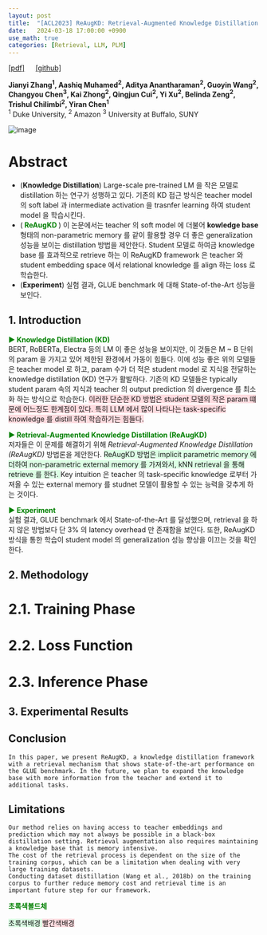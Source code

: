 ```yaml
---
layout: post
title:  "[ACL2023] ReAugKD: Retrieval-Augmented Knowledge Distillation For Pre-trained Language Models"
date:   2024-03-18 17:00:00 +0900
use_math: true
categories: [Retrieval, LLM, PLM]
---
```


[[pdf]](https://aclanthology.org/2023.acl-short.97.pdf)  &emsp;
[[github]](https://github.com/gabriben/awesome-generative-information-retrieval)

**Jianyi Zhang<sup>1</sup>, Aashiq Muhamed<sup>2</sup>, Aditya Anantharaman<sup>2</sup>, Guoyin Wang<sup>2</sup>, Changyou Chen<sup>3</sup>, Kai Zhong<sup>2</sup>, Qingjun Cui<sup>2</sup>, Yi Xu<sup>2</sup>, Belinda Zeng<sup>2</sup>, Trishul Chilimbi<sup>2</sup>, Yiran Chen<sup>1</sup>**
<br><sup>1</sup> Duke University, <sup>2</sup> Amazon <sup>3</sup> University at Buffalo, SUNY

![image](https://github.com/yong1-kim/yong1-kim.github.io/assets/42200027/6751ad19-b493-4ca7-8724-77364c1ad54e)

# Abstract
- (**Knowledge Distillation**) Large-scale pre-trained LM 을 작은 모델로 distillation 하는 연구가 성행하고 있다. 기존의 KD 접근 방식은 teacher model 의 soft label 과 intermediate activation 을 trasnfer learning 하여 student model 을 학습시킨다.
- (<span style='color:green;font-weight:bold'> ReAugKD </span>) 이 논문에서는 teacher 의 soft model 에 더불어 **kowledge base** 형태의 non-parametric memory 를 같이 활용할 경우 더 좋은 generalization 성능을 보이는 distillation 방법을 제안한다. Student 모델로 하여금 knowledge base 를 효과적으로 retrieve 하는 이 ReAugKD framework 은 teacher 와 student embedding space 에서 relational knowledge 를 align 하는 loss 로 학습한다.
- (**Experiment**) 실험 결과, GLUE benchmark 에 대해 State-of-the-Art 성능을 보인다.

## 1. Introduction

<span style='color:green;font-weight:bold'> ▶ Knowledge Distillation (KD) </span>
<br>
BERT, RoBERTa, Electra 등의 LM 이 좋은 성능을 보이지만, 이 것들은 M ~ B 단위의 param 을 가지고 있어 제한된 환경에서 가동이 힘들다.
이에 성능 좋은 위의 모델들은 teacher model 로 하고, param 수가 더 적은 student model 로 지식을 전달하는 knowledge distillation (KD) 연구가 활발하다.
기존의 KD 모델들은 typically student param 속의 지식과 teacher 의 output prediction 의 divergence 를 최소화 하는 방식으로 학습한다.
<span style='background-color: #ffdce0'> 이러한 단순한 KD 방법은 student 모델의 작은 param 떄문에 어느정도 한계점이 있다. 특히 LLM 에서 많이 나타나는 task-specific knowledge 를 distill 하여 학습하기는 힘들다. </span>

<span style='color:green;font-weight:bold'> ▶ Retrieval-Augmented Knowledge Distillation (ReAugKD) </span>
<br>
저자들은 이 문제를 해결하기 위해 *Retrieval-Augmented Knowledge Distillation (ReAugKD)* 방법론을 제안한다.
<span style='background-color: #dcffe4'> ReAugKD 방법은 implicit parametric memory 에 더하여 non-parametric external memory 를 가져와서, kNN retrieval 을 통해 retrieve 를 한다. </span>
Key intuition 은 teacher 의 task-specific knowledge 로부터 가져올 수 있는 external memory 를 studnet 모델이 활용할 수 있는 능력을 갖추게 하는 것이다.

<span style='color:green;font-weight:bold'> ▶ Experiment </span>
<br>
실험 결과, GLUE benchmark 에서 State-of-the-Art 를 달성했으며, retrieval 을 하지 않은 방법보다 단 3% 의 latency overhead 만 존재함을 보인다.
또한, ReAugKD 방식을 통한 학습이 student model 의 generalization 성능 향상을 이끄는 것을 확인한다.

## 2. Methodology
# 2.1. Training Phase

# 2.2. Loss Function

# 2.3. Inference Phase

## 3. Experimental Results

## Conclusion
```
In this paper, we present ReAugKD, a knowledge distillation framework with a retrieval mechanism that shows state-of-the-art performance on the GLUE benchmark. In the future, we plan to expand the knowledge base with more information from the teacher and extend it to additional tasks.
```

## Limitations
```
Our method relies on having access to teacher embeddings and prediction which may not always be possible in a black-box distillation setting. Retrieval augmentation also requires maintaining a knowledge base that is memory intensive.
The cost of the retrieval process is dependent on the size of the training corpus, which can be a limitation when dealing with very large training datasets.
Conducting dataset distillation (Wang et al., 2018b) on the training corpus to further reduce memory cost and retrieval time is an important future step for our framework.
```




<span style='color:green;font-weight:bold'> 초록색볼드체 </span>
<br>

<span style='background-color: #dcffe4'> 초록색배경 </span>
<span style='background-color: #ffdce0'> 빨간색배경 </span>
